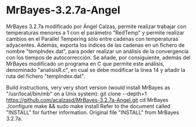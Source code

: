 # MrBayes-3.2.7a-Angel
MrBayes 3.2.7a modificado por Ángel Calzas, permite realizar trabajar
con temperaturas menores a 1 con el parámetro "RedTemp" y permite 
realizar cambios en el Parallel Tempering sólo entre cadenas con 
temperaturas adyacentes. Además, exporta los índices de las cadenas 
en un fichero de nombre "tempIndex.dat", para poder realizar un 
análisis de la convergencia con los tiempos de autocorrección.
Se añade, por consiguiente, además del MrBayes modificado un programa
en C que permite este análisis, denominado "analisisR.c", en cual se 
debe modificar la línea 14 y añadir la ruta del fichero "tempIndex.dat".

Build instructions, very very short version (would install MrBayes as
"/usr/local/bin/mb" on a Unix system):
    git clone --depth=1 https://github.com/acalzasd/MrBayes-3.2.7a-Angel.git
    cd MrBayes
    ./configure
    make && sudo make install
Refer to the document called "INSTALL" for further information. Original 
file "INSTALL" from MrBayes 3.2.7a.
